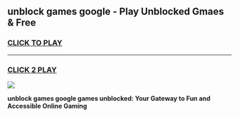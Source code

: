 
## unblock games google - Play Unblocked Gmaes & Free
<h3>
<a href="https://premium.freeplayer.one?title=unblock_games_google&ref=20F">CLICK TO PLAY</a></h3>
<hr>

<h3>
<a href="https://premium.freeplayer.one?title=unblock_games_google&ref=20F">CLICK 2 PLAY</a>
  
</h3>

<a href="https://premium.freeplayer.one?title=unblock_games_google&ref=20F/"><img src="https://clearcache.store/games.png"></a>


**unblock games google games unblocked: Your Gateway to Fun and Accessible Online Gaming**
